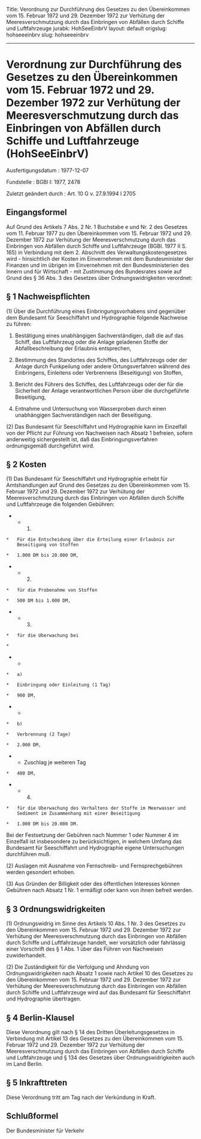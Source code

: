 Title: Verordnung zur Durchführung des Gesetzes zu den Übereinkommen vom 15. Februar
  1972 und 29. Dezember 1972 zur Verhütung der Meeresverschmutzung durch das Einbringen
  von Abfällen durch Schiffe und Luftfahrzeuge
jurabk: HohSeeEinbrV
layout: default
origslug: hohseeeinbrv
slug: hohseeeinbrv

---

# Verordnung zur Durchführung des Gesetzes zu den Übereinkommen vom 15. Februar 1972 und 29. Dezember 1972 zur Verhütung der Meeresverschmutzung durch das Einbringen von Abfällen durch Schiffe und Luftfahrzeuge (HohSeeEinbrV)

Ausfertigungsdatum
:   1977-12-07

Fundstelle
:   BGBl I: 1977, 2478

Zuletzt geändert durch
:   Art. 10 G v. 27.9.1994 I 2705


## Eingangsformel

Auf Grund des Artikels 7 Abs. 2 Nr. 1 Buchstabe e und Nr. 2 des
Gesetzes vom 11. Februar 1977 zu den Übereinkommen vom 15. Februar
1972 und 29. Dezember 1972 zur Verhütung der Meeresverschmutzung durch
das Einbringen von Abfällen durch Schiffe und Luftfahrzeuge (BGBl.
1977 II S. 165) in Verbindung mit dem 2. Abschnitt des
Verwaltungskostengesetzes wird - hinsichtlich der Kosten im
Einvernehmen mit dem Bundesminister der Finanzen und im übrigen im
Einvernehmen mit den Bundesministerien des Innern und für Wirtschaft -
mit Zustimmung des Bundesrates sowie auf Grund des § 36 Abs. 3 des
Gesetzes über Ordnungswidrigkeiten verordnet:


## § 1 Nachweispflichten

(1) Über die Durchführung eines Einbringungsvorhabens sind gegenüber
dem Bundesamt für Seeschiffahrt und Hydrographie folgende Nachweise zu
führen:

1.  Bestätigung eines unabhängigen Sachverständigen, daß die auf das
    Schiff, das Luftfahrzeug oder die Anlage geladenen Stoffe der
    Abfallbeschreibung der Erlaubnis entsprechen,


2.  Bestimmung des Standortes des Schiffes, des Luftfahrzeugs oder der
    Anlage durch Funkpeilung oder andere Ortungsverfahren während des
    Einbringens, Einleitens oder Verbrennens (Beseitigung) von Stoffen,


3.  Bericht des Führers des Schiffes, des Luftfahrzeugs oder der für die
    Sicherheit der Anlage verantwortlichen Person über die durchgeführte
    Beseitigung,


4.  Entnahme und Untersuchung von Wasserproben durch einen unabhängigen
    Sachverständigen nach der Beseitigung.




(2) Das Bundesamt für Seeschiffahrt und Hydrographie kann im
Einzelfall von der Pflicht zur Führung von Nachweisen nach Absatz 1
befreien, sofern anderweitig sichergestellt ist, daß das
Einbringungsverfahren ordnungsgemäß durchgeführt wird.


## § 2 Kosten

(1) Das Bundesamt für Seeschiffahrt und Hydrographie erhebt für
Amtshandlungen auf Grund des Gesetzes zu den Übereinkommen vom 15.
Februar 1972 und 29. Dezember 1972 zur Verhütung der
Meeresverschmutzung durch das Einbringen von Abfällen durch Schiffe
und Luftfahrzeuge die folgenden Gebühren:

*    *   1.

    *   Für die Entscheidung über die Erteilung einer Erlaubnis zur
        Beseitigung von Stoffen

    *   1.000 DM bis 20.000 DM,


*    *   2.

    *   für die Probenahme von Stoffen

    *   500 DM bis 1.000 DM,


*    *   3.

    *   für die Überwachung bei

    *

*    *
    *   a)

    *   Einbringung oder Einleitung (1 Tag)

    *   900 DM,


*    *
    *   b)

    *   Verbrennung (2 Tage)

    *   2.000 DM,


*    *   Zuschlag je weiteren Tag

    *   400 DM,


*    *   4.

    *   für die Überwachung des Verhaltens der Stoffe im Meerwasser und
        Sediment im Zusammenhang mit einer Beseitigung

    *   1.000 DM bis 20.000 DM.



Bei der Festsetzung der Gebühren nach Nummer 1 oder Nummer 4 im
Einzelfall ist insbesondere zu berücksichtigen, in welchem Umfang das
Bundesamt für Seeschiffahrt und Hydrographie eigene Untersuchungen
durchführen muß.

(2) Auslagen mit Ausnahme von Fernschreib- und Fernsprechgebühren
werden gesondert erhoben.

(3) Aus Gründen der Billigkeit oder des öffentlichen Interesses können
Gebühren nach Absatz 1 Nr. 1 ermäßigt oder kann von ihnen befreit
werden.


## § 3 Ordnungswidrigkeiten

(1) Ordnungswidrig im Sinne des Artikels 10 Abs. 1 Nr. 3 des Gesetzes
zu den Übereinkommen vom 15. Februar 1972 und 29. Dezember 1972 zur
Verhütung der Meeresverschmutzung durch das Einbringen von Abfällen
durch Schiffe und Luftfahrzeuge handelt, wer vorsätzlich oder
fahrlässig einer Vorschrift des § 1 Abs. 1 über das Führen von
Nachweisen zuwiderhandelt.

(2) Die Zuständigkeit für die Verfolgung und Ahndung von
Ordnungswidrigkeiten nach Absatz 1 sowie nach Artikel 10 des Gesetzes
zu den Übereinkommen vom 15. Februar 1972 und 29. Dezember 1972 zur
Verhütung der Meeresverschmutzung durch das Einbringen von Abfällen
durch Schiffe und Luftfahrzeuge wird auf das Bundesamt für
Seeschiffahrt und Hydrographie übertragen.


## § 4 Berlin-Klausel

Diese Verordnung gilt nach § 14 des Dritten Überleitungsgesetzes in
Verbindung mit Artikel 13 des Gesetzes zu den Übereinkommen vom 15.
Februar 1972 und 29. Dezember 1972 zur Verhütung der
Meeresverschmutzung durch das Einbringen von Abfällen durch Schiffe
und Luftfahrzeuge und § 134 des Gesetzes über Ordnungswidrigkeiten
auch im Land Berlin.


## § 5 Inkrafttreten

Diese Verordnung tritt am Tag nach der Verkündung in Kraft.


## Schlußformel

Der Bundesminister für Verkehr

